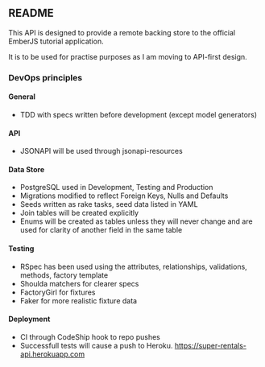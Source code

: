 ## README

This API is designed to provide a remote backing store to the official EmberJS tutorial application.

It is to be used for practise purposes as I am moving to API-first design.

### DevOps principles

#### General
- TDD with specs written before development (except model generators)

#### API
- JSONAPI will be used through jsonapi-resources

#### Data Store
- PostgreSQL used in Development, Testing and Production
- Migrations modified to reflect Foreign Keys, Nulls and Defaults
- Seeds written as rake tasks, seed data listed in YAML
- Join tables will be created explicitly
- Enums will be created as tables unless they will never change and are used for clarity of another field in the same table

#### Testing
- RSpec has been used using the attributes, relationships, validations, methods, factory template
- Shoulda matchers for clearer specs
- FactoryGirl for fixtures
- Faker for more realistic fixture data

#### Deployment
- CI through CodeShip hook to repo pushes
- Successfull tests will cause a push to Heroku. https://super-rentals-api.herokuapp.com

